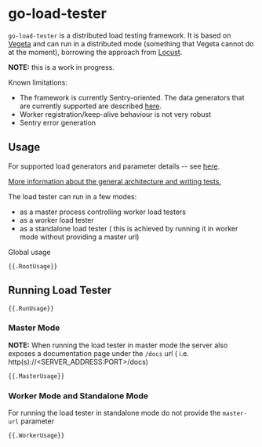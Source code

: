 # go-load-tester

`go-load-tester` is a distributed load testing framework. It is based on [Vegeta](https://github.com/tsenart/vegeta) and can run in a distributed mode (something that Vegeta cannot do at the moment), borrowing the approach from [Locust](https://github.com/locustio/locust/).

**NOTE:** this is a work in progress.

Known limitations:

* The framework is currently Sentry-oriented. The data generators that are currently supported are described [here](docs/TestFormat.md#tests).
* Worker registration/keep-alive behaviour is not very robust
* Sentry error generation

## Usage

For supported load generators and parameter details -- see [here](docs/TestFormat.md).

[More information about the general architecture and writing tests.](docs/Writing-tests.md)


The load tester can run in a few modes:
* as a master process controlling worker load testers
* as a worker load tester
* as a standalone load tester ( this is achieved by running it in worker mode without providing a master url)

Global usage

```
{{.RootUsage}}
```

## Running Load Tester

```
{{.RunUsage}}
```

### Master Mode

**NOTE:** When running the load tester in master mode the server also exposes a documentation page under
the `/docs` url ( i.e. http(s)://<SERVER_ADDRESS:PORT>/docs)

```
{{.MasterUsage}}
```

### Worker Mode and Standalone Mode

For running the load tester in standalone mode do not provide the `master-url` parameter

```
{{.WorkerUsage}}
```
